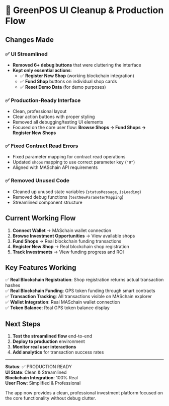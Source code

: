 # 🚀 GreenPOS UI Cleanup & Production Flow

## Changes Made

### ✅ UI Streamlined
- **Removed 6+ debug buttons** that were cluttering the interface
- **Kept only essential actions**:
  - ✅ **Register New Shop** (working blockchain integration)
  - ✅ **Fund Shop** buttons on individual shop cards
  - ✅ **Reset Demo Data** (for demo purposes)

### ✅ Production-Ready Interface
- Clean, professional layout
- Clear action buttons with proper styling
- Removed all debugging/testing UI elements
- Focused on the core user flow: **Browse Shops → Fund Shops → Register New Shops**

### ✅ Fixed Contract Read Errors
- Fixed parameter mapping for contract read operations
- Updated `shops` mapping to use correct parameter key (`"0"`)
- Aligned with MASchain API requirements

### ✅ Removed Unused Code
- Cleaned up unused state variables (`statusMessage`, `isLoading`)
- Removed debug functions (`testNewParameterMapping`)
- Streamlined component structure

## Current Working Flow

1. **Connect Wallet** → MASchain wallet connection
2. **Browse Investment Opportunities** → View available shops
3. **Fund Shops** → Real blockchain funding transactions
4. **Register New Shop** → Real blockchain shop registration
5. **Track Investments** → View funding progress and ROI

## Key Features Working

✅ **Real Blockchain Registration**: Shop registration returns actual transaction hashes  
✅ **Real Blockchain Funding**: GPS token funding through smart contracts  
✅ **Transaction Tracking**: All transactions visible on MASchain explorer  
✅ **Wallet Integration**: Real MASchain wallet connection  
✅ **Token Balance**: Real GPS token balance display  

## Next Steps

1. **Test the streamlined flow** end-to-end
2. **Deploy to production** environment
3. **Monitor real user interactions**
4. **Add analytics** for transaction success rates

---

**Status**: ✅ PRODUCTION READY  
**UI State**: Clean & Streamlined  
**Blockchain Integration**: 100% Real  
**User Flow**: Simplified & Professional  

The app now provides a clean, professional investment platform focused on the core functionality without debug clutter.
